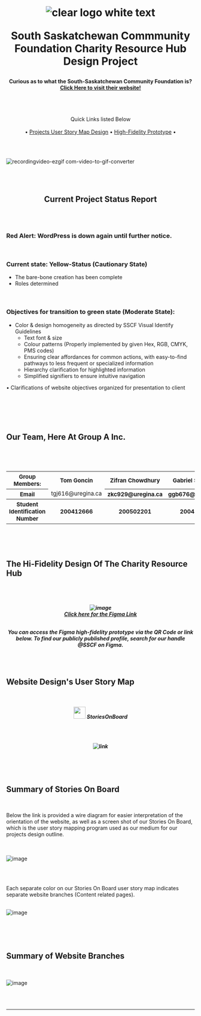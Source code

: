 
<h1 align="center">
  <br>
  
  ![clear logo white text](https://github.com/user-attachments/assets/53b15a24-d118-435b-b491-6b7ac0aa6031)</a>
  <br>
  
  South Saskatchewan Commmunity Foundation Charity Resource Hub Design Project
  <br>
</h1>

<h4 align="center">Curious as to what the South-Saskatchewan Community Foundation is? <a href="https://sscf.ca/" target="_blank">Click Here to visit their website!</a></h4>
<br>
<br>
</p>

<p align="center">
  Quick Links listed Below <br><br>
  • <a href="https://www.figma.com/community/file/1481146824076209134">Projects User Story Map Design</a> •
  <a href="https://www.figma.com/design/TgnRx74clRPv5DuKTSfVkC/SSCF-Hi-Fi-Prototype?node-id=228-2&p=f&t=fbpTSpMXmekQrcFp-0">High-Fidelity Prototype</a> •
</p>
<br></br>
<p align="center">
 
![recordingvideo-ezgif com-video-to-gif-converter](https://github.com/user-attachments/assets/28744b86-f85a-4176-8343-b14be302c0ed)
<br></br>
<br></br>

<center><h2> Current Project Status Report</h2></center>

<br> </b>
<br> </b>

### Red Alert: WordPress is down again until further notice.
<br> </b>

### Current state: Yellow-Status (Cautionary State)

  - The bare-bone creation has been complete<br>
  - Roles determined<br>
<br></br>
### Objectives for transition to green state (Moderate State):

  - Color & design homogeneity as directed by SSCF Visual Identify Guidelines<br>
    -	Text font & size<br>
    -	Colour patterns (Properly implemented by given Hex, RGB, CMYK, PMS codes)<br>
    -	Ensuring clear affordances for common actions, with easy-to-find pathways to less frequent or specialized information <br>
    - Hierarchy clarification for highlighted information<br>
    -	Simplified signifiers to ensure intuitive navigation<br>

  •	Clarifications of website objectives organized for presentation to client
<br></br>

</p>
<br> </b>
<br> </b>
<br> </b>

  
<h2>Our Team, Here At Group A Inc.</h2>

<p>
  
<br>
  
<br> </b>

  
<table style="font-size: 15px; margin: 0 auto;">
    <tr>
      <th>Group Members:</th>
      <th>Tom Goncin</th>
      <th>Zifran Chowdhury</th>
      <th>Gabriel Sampaga</th>
    </tr>
    <tr>
      <th>Email</th>
      <td>tgj616@uregina.ca</th>
      <th>zkc929@uregina.ca</th>
      <th>ggb676@uregina.ca</th>
    </tr>
    <tr>
      <th>Student Identification Number</th>
      <th>200412666</th>
      <th>200502201</th>
      <th>200426525</th>
    </tr>
  </table>


<br> </b>
<br> </b>
<br> </b>
<h2> The Hi-Fidelity Design Of The Charity Resource Hub </h2>
<br> </b>
<br> </b>
<h5 align="center">
  
![image](https://github.com/user-attachments/assets/9806428e-1037-4021-acf8-2c9f495cd527)<br><a href="https://www.figma.com/community/file/1481146824076209134">Click here for the Figma Link</a>
<br> </b>
<br> 


  
<p>You can access the Figma high-fidelity prototype via the QR Code or link below. To find our publicly published profile, search for our handle @SSCF on Figma. <br>
</p>

<br> </b>
<br> </b>
<h2>Website Design's User Story Map</h3>
<br> </b>
<h5 align="center">
  
[<img src="https://github.com/user-attachments/assets/b7a6ed9b-12d8-4340-a259-dd1cb106e7d6" width="32" height="32">](https://goncin.storiesonboard.com/storymap/guidemap) StoriesOnBoard

<br> </b>
<br> </b>

<div style="text-align: center;">  <img src="https://github.com/user-attachments/assets/a6754055-693b-482f-a6c2-148f8e42f61e" alt="link">
<br>
</div></br>


<br> </b>
<br> </b>

<h2>Summary of Stories On Board</h2>

<br> </b>

Below the link is provided a wire diagram for easier interpretation of the orientation of the website, as well as a screen shot of our Stories On Board, which is the user story mapping program used as our medium for our projects design outline. 

<br></br>
![image](https://github.com/user-attachments/assets/4616baa4-3ed3-4004-90e2-bee1571bdf02)

<br> </b>
<br> </b>

Each separate color on our Stories On Board user story map indicates separate website branches (Content related pages).

<br> </b>
![image](https://github.com/user-attachments/assets/0c96162f-bfa9-42e9-a0d6-a353bf2bab54)

<br> </b>
<br> </b>
<br> </b>

<h2> Summary of Website Branches</h2>

<br> </b>
<br> </b>
![image](https://github.com/user-attachments/assets/d897a0b2-fb46-4601-9e2d-43845fcf3f18)


<br> </b>
<br> </b>

__________________________________________________________________________________________________________________________________________________________

